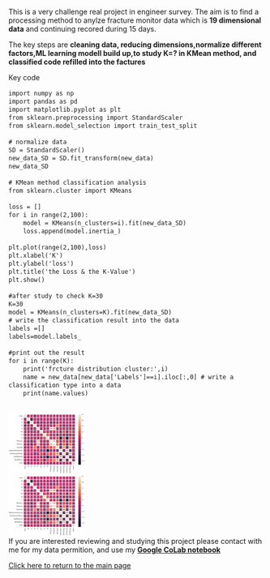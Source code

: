 This is a very challenge real project in engineer survey. The aim is to find a processing method to anylze fracture monitor data which is **19 dimensional data** and continuing recored during 15 days.

The key steps are **cleaning data, reducing dimensions,normalize different factors,ML learning modell build up,to study K=? in KMean method, and classified code refilled into the factures** 
  
Key code
```
import numpy as np
import pandas as pd
import matplotlib.pyplot as plt
from sklearn.preprocessing import StandardScaler
from sklearn.model_selection import train_test_split

# normalize data
SD = StandardScaler()
new_data_SD = SD.fit_transform(new_data)
new_data_SD

# KMean method classification analysis
from sklearn.cluster import KMeans

loss = []
for i in range(2,100):
    model = KMeans(n_clusters=i).fit(new_data_SD)
    loss.append(model.inertia_)

plt.plot(range(2,100),loss)
plt.xlabel('K')
plt.ylabel('loss')
plt.title('the Loss & the K-Value')
plt.show()

#after study to check K=30
K=30
model = KMeans(n_clusters=K).fit(new_data_SD)
# write the classification result into the data
labels =[]
labels=model.labels_

#print out the result
for i in range(K):
    print('frcture distribution cluster:',i)
    name = new_data[new_data['Labels']==i].iloc[:,0] # write a classification type into a data 
    print(name.values)
```
  <br> <img src="..//python/fracture1.JPG" alt="drawing" width="30%"/>     <br> <img src="python/fracture1.JPG" alt="drawing" width="30%"/>   
If you are interested reviewing and studying this project please contact with me for my data permition, and
use my [**Google CoLab notebook**](https://colab.research.google.com/drive/1FhjdinLX9dejz4spkXrhXDHuENXQM3Fq#updateTitle=true&folderId=1Q9EqShSEW9F3ULWA9Z6sSSbFlLBSQTmO)

[Click here to return to the main page](../README.md)

